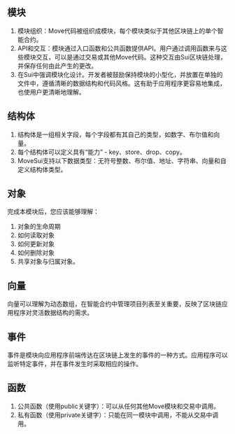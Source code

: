 ## 模块

1. 模块组织：Move代码被组织成模块，每个模块类似于其他区块链上的单个智能合约。
2. API和交互：模块通过入口函数和公共函数提供API。用户通过调用函数来与这些模块交互，可以是通过交易或其他Move代码。这种交互由Sui区块链处理，并保存任何由此产生的更改。
3. 在Sui中强调模块化设计。开发者被鼓励保持模块的小型化，并放置在单独的文件中，遵循清晰的数据结构和代码风格。这有助于应用程序更容易地集成，也使用户更清晰地理解。

## 结构体

1. 结构体是一组相关字段，每个字段都有其自己的类型，如数字、布尔值和向量。
2. 每个结构体可以定义具有“能力” - key、store、drop、copy。
3. MoveSui支持以下数据类型：无符号整数、布尔值、地址、字符串、向量和自定义结构体类型。

## 对象

完成本模块后，您应该能够理解：
1. 对象的生命周期
2. 如何读取对象
3. 如何更新对象
4. 如何删除对象
5. 共享对象与归属对象。

## 向量

向量可以理解为动态数组，在智能合约中管理项目列表至关重要，反映了区块链应用程序对灵活数据结构的需求。

## 事件

事件是模块向应用程序前端传达在区块链上发生的事件的一种方式。应用程序可以监听特定事件，并在事件发生时采取相应的操作。

## 函数

1. 公共函数（使用public关键字）：可以从任何其他Move模块和交易中调用。
2. 私有函数（使用private关键字）：只能在同一模块中调用，不能从交易中调用。